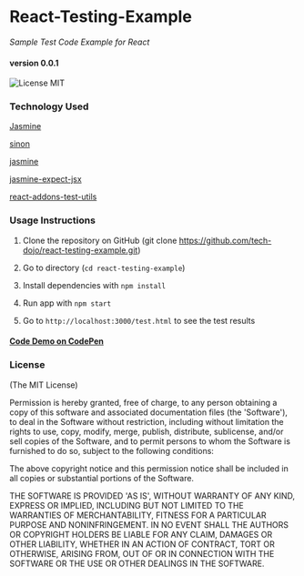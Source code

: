 # React-Testing-Example

*Sample Test Code Example for React*

#### version 0.0.1

![License MIT](https://go-shields.herokuapp.com/license-MIT-blue.png)

### Technology Used

[Jasmine](https://camo.githubusercontent.com/d3afdfc8b8075b9daf5109c4af7b8b07ab2d7c04/68747470733a2f2f7261776769746875622e636f6d2f6a61736d696e652f6a61736d696e652f6d61737465722f696d616765732f6a61736d696e652d686f72697a6f6e74616c2e737667)

[sinon](https://www.npmjs.com/package/sinon)

[jasmine](https://www.npmjs.com/package/jasmine)

[jasmine-expect-jsx](https://www.npmjs.com/package/jasmine-expect-jsx)

[react-addons-test-utils](https://www.npmjs.com/package/react-addons-test-utils)

### Usage Instructions


1. Clone the repository on GitHub (git clone https://github.com/tech-dojo/react-testing-example.git)

2. Go to directory (`cd react-testing-example`)

3. Install dependencies with `npm install`

4. Run app with `npm start`

5. Go to `http://localhost:3000/test.html` to see the test results


#### [Code Demo on CodePen](http://codepen.io/mahfuz-aftab/pen/LkJXjr)

### License

(The MIT License)

Permission is hereby granted, free of charge, to any person obtaining a copy of this software and associated documentation files (the 'Software'), to deal in the Software without restriction, including without limitation the rights to use, copy, modify, merge, publish, distribute, sublicense, and/or sell copies of the Software, and to permit persons to whom the Software is furnished to do so, subject to the following conditions:

The above copyright notice and this permission notice shall be included in all copies or substantial portions of the Software.

THE SOFTWARE IS PROVIDED 'AS IS', WITHOUT WARRANTY OF ANY KIND, EXPRESS OR IMPLIED, INCLUDING BUT NOT LIMITED TO THE WARRANTIES OF MERCHANTABILITY, FITNESS FOR A PARTICULAR PURPOSE AND NONINFRINGEMENT. IN NO EVENT SHALL THE AUTHORS OR COPYRIGHT HOLDERS BE LIABLE FOR ANY CLAIM, DAMAGES OR OTHER LIABILITY, WHETHER IN AN ACTION OF CONTRACT, TORT OR OTHERWISE, ARISING FROM, OUT OF OR IN CONNECTION WITH THE SOFTWARE OR THE USE OR OTHER DEALINGS IN THE SOFTWARE.
